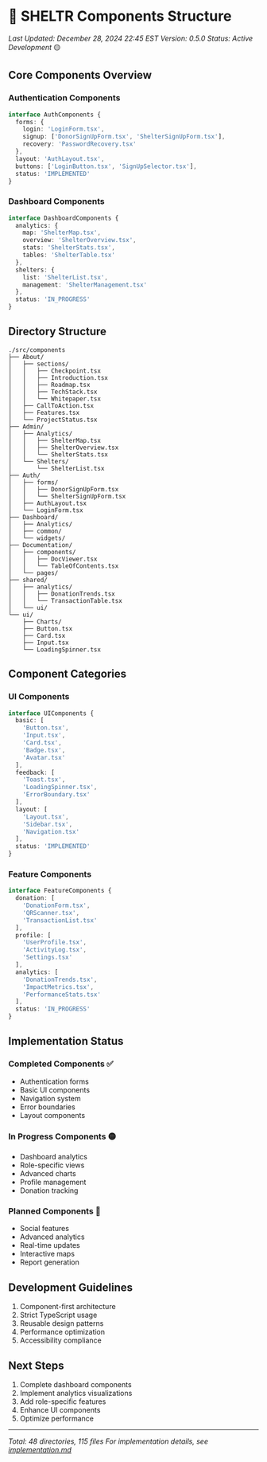 # 🌳 SHELTR Components Structure
*Last Updated: December 28, 2024 22:45 EST*
*Version: 0.5.0*
*Status: Active Development* 🟡

## Core Components Overview

### Authentication Components
```typescript
interface AuthComponents {
  forms: {
    login: 'LoginForm.tsx',
    signup: ['DonorSignUpForm.tsx', 'ShelterSignUpForm.tsx'],
    recovery: 'PasswordRecovery.tsx'
  },
  layout: 'AuthLayout.tsx',
  buttons: ['LoginButton.tsx', 'SignUpSelector.tsx'],
  status: 'IMPLEMENTED'
}
```

### Dashboard Components
```typescript
interface DashboardComponents {
  analytics: {
    map: 'ShelterMap.tsx',
    overview: 'ShelterOverview.tsx',
    stats: 'ShelterStats.tsx',
    tables: 'ShelterTable.tsx'
  },
  shelters: {
    list: 'ShelterList.tsx',
    management: 'ShelterManagement.tsx'
  },
  status: 'IN_PROGRESS'
}
```

## Directory Structure
```
./src/components
├── About/
│   ├── sections/
│   │   ├── Checkpoint.tsx
│   │   ├── Introduction.tsx
│   │   ├── Roadmap.tsx
│   │   ├── TechStack.tsx
│   │   └── Whitepaper.tsx
│   ├── CallToAction.tsx
│   ├── Features.tsx
│   └── ProjectStatus.tsx
├── Admin/
│   ├── Analytics/
│   │   ├── ShelterMap.tsx
│   │   ├── ShelterOverview.tsx
│   │   └── ShelterStats.tsx
│   └── Shelters/
│       └── ShelterList.tsx
├── Auth/
│   ├── forms/
│   │   ├── DonorSignUpForm.tsx
│   │   └── ShelterSignUpForm.tsx
│   ├── AuthLayout.tsx
│   └── LoginForm.tsx
├── Dashboard/
│   ├── Analytics/
│   ├── common/
│   └── widgets/
├── Documentation/
│   ├── components/
│   │   ├── DocViewer.tsx
│   │   └── TableOfContents.tsx
│   └── pages/
├── shared/
│   ├── analytics/
│   │   ├── DonationTrends.tsx
│   │   └── TransactionTable.tsx
│   └── ui/
└── ui/
    ├── Charts/
    ├── Button.tsx
    ├── Card.tsx
    ├── Input.tsx
    └── LoadingSpinner.tsx
```

## Component Categories

### UI Components
```typescript
interface UIComponents {
  basic: [
    'Button.tsx',
    'Input.tsx',
    'Card.tsx',
    'Badge.tsx',
    'Avatar.tsx'
  ],
  feedback: [
    'Toast.tsx',
    'LoadingSpinner.tsx',
    'ErrorBoundary.tsx'
  ],
  layout: [
    'Layout.tsx',
    'Sidebar.tsx',
    'Navigation.tsx'
  ],
  status: 'IMPLEMENTED'
}
```

### Feature Components
```typescript
interface FeatureComponents {
  donation: [
    'DonationForm.tsx',
    'QRScanner.tsx',
    'TransactionList.tsx'
  ],
  profile: [
    'UserProfile.tsx',
    'ActivityLog.tsx',
    'Settings.tsx'
  ],
  analytics: [
    'DonationTrends.tsx',
    'ImpactMetrics.tsx',
    'PerformanceStats.tsx'
  ],
  status: 'IN_PROGRESS'
}
```

## Implementation Status

### Completed Components ✅
- Authentication forms
- Basic UI components
- Navigation system
- Error boundaries
- Layout components

### In Progress Components 🟡
- Dashboard analytics
- Role-specific views
- Advanced charts
- Profile management
- Donation tracking

### Planned Components 🔵
- Social features
- Advanced analytics
- Real-time updates
- Interactive maps
- Report generation

## Development Guidelines
1. Component-first architecture
2. Strict TypeScript usage
3. Reusable design patterns
4. Performance optimization
5. Accessibility compliance

## Next Steps
1. Complete dashboard components
2. Implement analytics visualizations
3. Add role-specific features
4. Enhance UI components
5. Optimize performance

---
*Total: 48 directories, 115 files*
*For implementation details, see [implementation.md](./implementation.md)*
